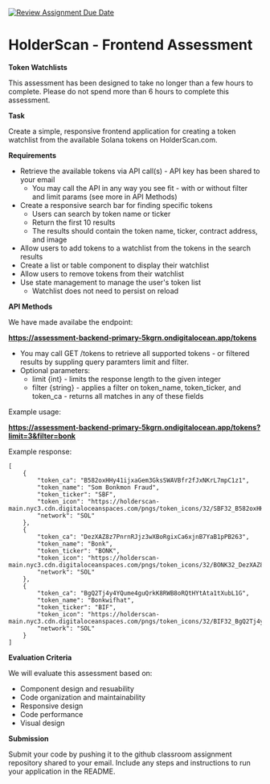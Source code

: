 [![Review Assignment Due Date](https://classroom.github.com/assets/deadline-readme-button-22041afd0340ce965d47ae6ef1cefeee28c7c493a6346c4f15d667ab976d596c.svg)](https://classroom.github.com/a/eLO6E3fs)
# HolderScan - Frontend Assessment
**Token Watchlists**

This assessment has been designed to take no longer than a few hours to complete. Please do not spend more than 6 hours to complete this assessment. 

**Task**

Create a simple, responsive frontend application for creating a token watchlist from the available Solana tokens on HolderScan.com. 

**Requirements**
- Retrieve the available tokens via API call(s) - API key has been shared to your email
    - You may call the API in any way you see fit - with or without filter and limit params (see more in API Methods)
- Create a responsive search bar for finding specific tokens
    - Users can search by token name or ticker
    - Return the first 10 results
    - The results should contain the token name, ticker, contract address, and image
- Allow users to add tokens to a watchlist from the tokens in the search results
- Create a list or table component to display their watchlist
- Allow users to remove tokens from their watchlist
- Use state management to manage the user's token list
    - Watchlist does not need to persist on reload


**API Methods**

We have made availabe the endpoint:

**https://assessment-backend-primary-5kgrn.ondigitalocean.app/tokens**

- You may call GET /tokens to retrieve all supported tokens - or filtered results by suppling query paramters limit and filter.
- Optional parameters:
    - limit {int} - limits the response length to the given integer
    - filter {string} - applies a filter on token_name, token_ticker, and token_ca - returns all matches in any of these fields
      
Example usage:

**https://assessment-backend-primary-5kgrn.ondigitalocean.app/tokens?limit=3&filter=bonk**

Example response:

```
[
    {
        "token_ca": "B582oxHHy41ijxaGem3GksSWAVBfr2fJxNKrL7mpC1z1",
        "token_name": "Som Bonkmon Fraud",
        "token_ticker": "SBF",
        "token_icon": "https://holderscan-main.nyc3.cdn.digitaloceanspaces.com/pngs/token_icons/32/SBF32_B582oxHHy41ijxaGem3GksSWAVBfr2fJxNKrL7mpC1z1.png",
        "network": "SOL"
    },
    {
        "token_ca": "DezXAZ8z7PnrnRJjz3wXBoRgixCa6xjnB7YaB1pPB263",
        "token_name": "Bonk",
        "token_ticker": "BONK",
        "token_icon": "https://holderscan-main.nyc3.cdn.digitaloceanspaces.com/pngs/token_icons/32/BONK32_DezXAZ8z7PnrnRJjz3wXBoRgixCa6xjnB7YaB1pPB263.png",
        "network": "SOL"
    },
    {
        "token_ca": "BgQ2Tj4y4YQume4guQrkK8RWB8oRQtHYtAta1tXubL1G",
        "token_name": "Bonkwifhat",
        "token_ticker": "BIF",
        "token_icon": "https://holderscan-main.nyc3.cdn.digitaloceanspaces.com/pngs/token_icons/32/BIF32_BgQ2Tj4y4YQume4guQrkK8RWB8oRQtHYtAta1tXubL1G.png",
        "network": "SOL"
    }
]
```

**Evaluation Criteria**

We will evaluate this assessment based on:
- Component design and resuability
- Code organization and maintainability
- Responsive design
- Code performance
- Visual design


**Submission**

Submit your code by pushing it to the github classroom assignment repository shared to your email. Include any steps and instructions to run your application in the README.

